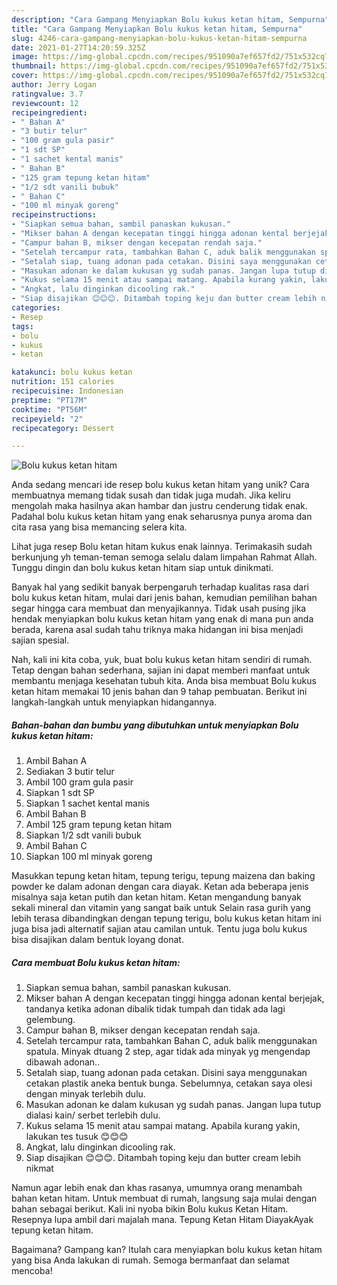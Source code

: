 ```yaml
---
description: "Cara Gampang Menyiapkan Bolu kukus ketan hitam, Sempurna"
title: "Cara Gampang Menyiapkan Bolu kukus ketan hitam, Sempurna"
slug: 4246-cara-gampang-menyiapkan-bolu-kukus-ketan-hitam-sempurna
date: 2021-01-27T14:20:59.325Z
image: https://img-global.cpcdn.com/recipes/951090a7ef657fd2/751x532cq70/bolu-kukus-ketan-hitam-foto-resep-utama.jpg
thumbnail: https://img-global.cpcdn.com/recipes/951090a7ef657fd2/751x532cq70/bolu-kukus-ketan-hitam-foto-resep-utama.jpg
cover: https://img-global.cpcdn.com/recipes/951090a7ef657fd2/751x532cq70/bolu-kukus-ketan-hitam-foto-resep-utama.jpg
author: Jerry Logan
ratingvalue: 3.7
reviewcount: 12
recipeingredient:
- " Bahan A"
- "3 butir telur"
- "100 gram gula pasir"
- "1 sdt SP"
- "1 sachet kental manis"
- " Bahan B"
- "125 gram tepung ketan hitam"
- "1/2 sdt vanili bubuk"
- " Bahan C"
- "100 ml minyak goreng"
recipeinstructions:
- "Siapkan semua bahan, sambil panaskan kukusan."
- "Mikser bahan A dengan kecepatan tinggi hingga adonan kental berjejak, tandanya ketika adonan dibalik tidak tumpah dan tidak ada lagi gelembung."
- "Campur bahan B, mikser dengan kecepatan rendah saja."
- "Setelah tercampur rata, tambahkan Bahan C, aduk balik menggunakan spatula. Minyak dtuang 2 step, agar tidak ada minyak yg mengendap dibawah adonan.."
- "Setalah siap, tuang adonan pada cetakan. Disini saya menggunakan cetakan plastik aneka bentuk bunga. Sebelumnya, cetakan saya olesi dengan minyak terlebih dulu."
- "Masukan adonan ke dalam kukusan yg sudah panas. Jangan lupa tutup dialasi kain/ serbet terlebih dulu."
- "Kukus selama 15 menit atau sampai matang. Apabila kurang yakin, lakukan tes tusuk 😊😊😊"
- "Angkat, lalu dinginkan dicooling rak."
- "Siap disajikan 😊😊😊. Ditambah toping keju dan butter cream lebih nikmat"
categories:
- Resep
tags:
- bolu
- kukus
- ketan

katakunci: bolu kukus ketan 
nutrition: 151 calories
recipecuisine: Indonesian
preptime: "PT17M"
cooktime: "PT56M"
recipeyield: "2"
recipecategory: Dessert

---
```



![Bolu kukus ketan hitam](https://img-global.cpcdn.com/recipes/951090a7ef657fd2/751x532cq70/bolu-kukus-ketan-hitam-foto-resep-utama.jpg)

Anda sedang mencari ide resep bolu kukus ketan hitam yang unik? Cara membuatnya memang tidak susah dan tidak juga mudah. Jika keliru mengolah maka hasilnya akan hambar dan justru cenderung tidak enak. Padahal bolu kukus ketan hitam yang enak seharusnya punya aroma dan cita rasa yang bisa memancing selera kita.

Lihat juga resep Bolu ketan hitam kukus enak lainnya. Terimakasih sudah berkunjung yh teman-teman semoga selalu dalam limpahan Rahmat Allah. Tunggu dingin dan bolu kukus ketan hitam siap untuk dinikmati.

Banyak hal yang sedikit banyak berpengaruh terhadap kualitas rasa dari bolu kukus ketan hitam, mulai dari jenis bahan, kemudian pemilihan bahan segar hingga cara membuat dan menyajikannya. Tidak usah pusing jika hendak menyiapkan bolu kukus ketan hitam yang enak di mana pun anda berada, karena asal sudah tahu triknya maka hidangan ini bisa menjadi sajian spesial.


Nah, kali ini kita coba, yuk, buat bolu kukus ketan hitam sendiri di rumah. Tetap dengan bahan sederhana, sajian ini dapat memberi manfaat untuk membantu menjaga kesehatan tubuh kita. Anda bisa membuat Bolu kukus ketan hitam memakai 10 jenis bahan dan 9 tahap pembuatan. Berikut ini langkah-langkah untuk menyiapkan hidangannya.

<!--inarticleads1-->

##### Bahan-bahan dan bumbu yang dibutuhkan untuk menyiapkan Bolu kukus ketan hitam:

1. Ambil  Bahan A
1. Sediakan 3 butir telur
1. Ambil 100 gram gula pasir
1. Siapkan 1 sdt SP
1. Siapkan 1 sachet kental manis
1. Ambil  Bahan B
1. Ambil 125 gram tepung ketan hitam
1. Siapkan 1/2 sdt vanili bubuk
1. Ambil  Bahan C
1. Siapkan 100 ml minyak goreng


Masukkan tepung ketan hitam, tepung terigu, tepung maizena dan baking powder ke dalam adonan dengan cara diayak. Ketan ada beberapa jenis misalnya saja ketan putih dan ketan hitam. Ketan mengandung banyak sekali mineral dan vitamin yang sangat baik untuk Selain rasa gurih yang lebih terasa dibandingkan dengan tepung terigu, bolu kukus ketan hitam ini juga bisa jadi alternatif sajian atau camilan untuk. Tentu juga bolu kukus bisa disajikan dalam bentuk loyang donat. 

<!--inarticleads2-->

##### Cara membuat Bolu kukus ketan hitam:

1. Siapkan semua bahan, sambil panaskan kukusan.
1. Mikser bahan A dengan kecepatan tinggi hingga adonan kental berjejak, tandanya ketika adonan dibalik tidak tumpah dan tidak ada lagi gelembung.
1. Campur bahan B, mikser dengan kecepatan rendah saja.
1. Setelah tercampur rata, tambahkan Bahan C, aduk balik menggunakan spatula. Minyak dtuang 2 step, agar tidak ada minyak yg mengendap dibawah adonan..
1. Setalah siap, tuang adonan pada cetakan. Disini saya menggunakan cetakan plastik aneka bentuk bunga. Sebelumnya, cetakan saya olesi dengan minyak terlebih dulu.
1. Masukan adonan ke dalam kukusan yg sudah panas. Jangan lupa tutup dialasi kain/ serbet terlebih dulu.
1. Kukus selama 15 menit atau sampai matang. Apabila kurang yakin, lakukan tes tusuk 😊😊😊
1. Angkat, lalu dinginkan dicooling rak.
1. Siap disajikan 😊😊😊. Ditambah toping keju dan butter cream lebih nikmat


Namun agar lebih enak dan khas rasanya, umumnya orang menambah bahan ketan hitam. Untuk membuat di rumah, langsung saja mulai dengan bahan sebagai berikut. Kali ini nyoba bikin Bolu kukus Ketan Hitam. Resepnya lupa ambil dari majalah mana. Tepung Ketan Hitam DiayakAyak tepung ketan hitam. 

Bagaimana? Gampang kan? Itulah cara menyiapkan bolu kukus ketan hitam yang bisa Anda lakukan di rumah. Semoga bermanfaat dan selamat mencoba!
